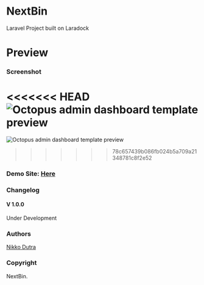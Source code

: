 # NextBin
Laravel Project built on Laradock

# Preview

### Screenshot

<<<<<<< HEAD
![Octopus admin dashboard template preview](https://public-github-image.s3-us-west-1.amazonaws.com/nextbin.png)
=======
![Octopus admin dashboard template preview](https://public-github-image.s3-us-west-1.amazonaws.com/NextBin.png)
>>>>>>> 78c657439b086fb024b5a709a21348781c8f2e52

### Demo Site: [Here](http://ec2-18-223-0-159.us-east-2.compute.amazonaws.com/)

### Changelog
#### V 1.0.0
Under Development
### Authors
[Nikko Dutra](http://www.NikkoDutra.com)

### Copyright
NextBin.
